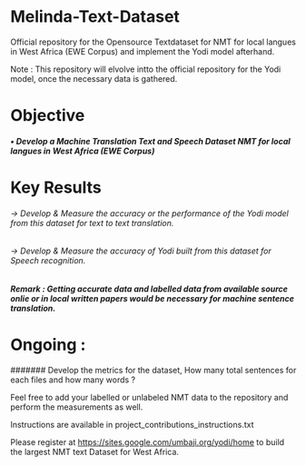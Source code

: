 # Melinda-Text-Dataset
Official repository for the Opensource Textdataset for NMT for local langues in West Africa (EWE Corpus) and implement the Yodi model afterhand. 

Note : This repository will elvolve intto the official repository for the Yodi model, once the necessary data is gathered.

# Objective

##### • Develop a Machine Translation Text and Speech Dataset NMT for local langues in West Africa (EWE Corpus)

# Key Results 

###### -> Develop & Measure the accuracy or the performance of the Yodi model from this dataset for text to text translation.

###### -> Develop & Measure the accuracy of Yodi built from this dataset for Speech recognition.

##### Remark : Getting accurate data and labelled data from available source onlie or in local written papers would be necessary for machine sentence translation. 

# Ongoing : 

####### Develop the metrics for the dataset, How many total sentences for each files and how many words ?

Feel free to add your labelled or unlabeled NMT data to the repository and perform the measurements as well.

Instructions are available in project_contributions_instructions.txt

Please register at https://sites.google.com/umbaji.org/yodi/home to build the 
largest NMT text Dataset for West Africa.
